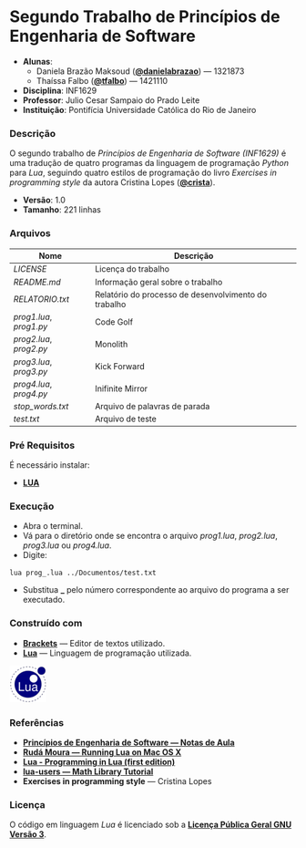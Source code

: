 # Segundo Trabalho de Princípios de Engenharia de Software #
- **Alunas**: 
  * Daniela Brazão Maksoud (**[@danielabrazao](https://github.com/danielabrazao)**) — 1321873
  * Thaíssa Falbo (**[@tfalbo](https://github.com/tfalbo)**) — 1421110
- **Disciplina**: INF1629
- **Professor**: Julio Cesar Sampaio do Prado Leite
- **Instituição**: Pontifícia Universidade Católica do Rio de Janeiro

### Descrição ###
O segundo trabalho de *Princípios de Engenharia de Software (INF1629)* é uma tradução de quatro programas da linguagem de programação *Python* para *Lua*, seguindo quatro estilos de programação do livro *Exercises in programming style* da autora Cristina Lopes (**[@crista](https://github.com/crista)**).

- **Versão**: 1.0
- **Tamanho**: 221 linhas

### Arquivos ###

Nome | Descrição
------------ | -------------
*LICENSE* | Licença do trabalho
*README.md* | Informação geral sobre o trabalho
*RELATORIO.txt* | Relatório do processo de desenvolvimento do trabalho
*prog1.lua*, *prog1.py* | Code Golf
*prog2.lua*, *prog2.py* | Monolith
*prog3.lua*, *prog3.py* | Kick Forward
*prog4.lua*, *prog4.py* | Inifinite Mirror
*stop_words.txt* | Arquivo de palavras de parada
*test.txt* | Arquivo de teste

### Pré Requisitos ###

É necessário instalar: 
- **[LUA](http://lua-users.org/)**

### Execução ###
- Abra o terminal.
- Vá para o diretório onde se encontra o arquivo *prog1.lua*, *prog2.lua*, *prog3.lua* ou *prog4.lua*.
- Digite:
```
lua prog_.lua ../Documentos/test.txt
```
- Substitua **_** pelo número correspondente ao arquivo do programa a ser executado.

### Construído com ###
- **[Brackets](http://brackets.io/)** — Editor de textos utilizado.
- **[Lua](http://lua-users.org/)** — Linguagem de programação utilizada.

[![Powered by LUA](https://github.com/danielabrazao/INF1629PrimeiroTrabalho/blob/master/Lua-Logo_64x64.png?raw=true)](https://www.lua.org/)

### Referências ###
- **[Princípios de Engenharia de Software — Notas de Aula](https://pes2006.wordpress.com/)**
- **[Rudá Moura — Running Lua on Mac OS X](http://rudamoura.com/luaonmacosx.html)**
- **[Lua - Programming in Lua (first edition)](http://www.lua.org/pil/contents.html)**
- **[lua-users — Math Library Tutorial](http://lua-users.org/wiki/MathLibraryTutorial)**
- **Exercises in programming style** — Cristina Lopes

### Licença ###
O código em linguagem *Lua* é licenciado sob a **[Licença Pública Geral GNU Versão 3](http://www.gnu.org/licenses/gpl-3.0.html)**.


